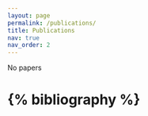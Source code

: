 ```yaml
---
layout: page
permalink: /publications/
title: Publications
nav: true
nav_order: 2
---
```


No papers

# <!-- _pages/publications.md -->
# <div class="publications">

# {% bibliography %}

# </div>
